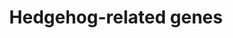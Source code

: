 ---
annotations:
- id: PW:0000004
  parent: regulatory pathway
  type: Pathway Ontology
  value: regulatory pathway
authors:
- Pieter Giesbertz
- Khanspers
- MaintBot
- RaatsS
- Egonw
citedin: ''
communities: []
description: List of hedgehog-related genes and their activation in several life stages
  from embryonic to adult.
last-edited: 2024-03-16
ndex: null
organisms:
- Caenorhabditis elegans
redirect_from:
- /index.php/Pathway:WP1497
- /instance/WP1497
- /instance/WP1497_r129251
revision: r129251
schema-jsonld:
- '@context': https://schema.org/
  '@id': https://wikipathways.github.io/pathways/WP1497.html
  '@type': Dataset
  creator:
    '@type': Organization
    name: WikiPathways
  description: List of hedgehog-related genes and their activation in several life
    stages from embryonic to adult.
  keywords:
  - grd-10
  - grd-12
  - grd-13
  - grd-14
  - grd-16
  - grd-5
  - grd-7
  - grl-10
  - grl-15
  - grl-17
  - grl-21
  - grl-29
  - grl-4
  - grl-5
  - grl-7
  - grl-8
  - hog-1
  - wrt-10
  - wrt-9
  license: CC0
  name: Hedgehog-related genes
seo: CreativeWork
title: Hedgehog-related genes
wpid: WP1497
---